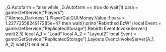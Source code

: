 _G.Autofarm = false
while _G.Autofarm == true do
wait(1)
para = game:GetService("Players")["Alones_Darkness"].PlayerGui.GUI.Money.Value
if para > 1.2277255824917285e+47 then
wait()
print("Rebirthed EzW")
local Event = game:GetService("ReplicatedStorage").Rebirth
Event:InvokeServer()
wait(2.5)
local A_1 = "Load"
local A_2 = "Layout2"
local Event = game:GetService("ReplicatedStorage").Layouts
Event:InvokeServer(A_1, A_2)
wait(7)
end
end
